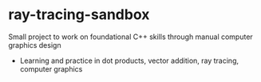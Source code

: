 # ray-tracing-sandbox
Small project to work on foundational C++ skills through manual computer graphics design
- Learning and practice in dot products, vector addition, ray tracing, computer graphics
